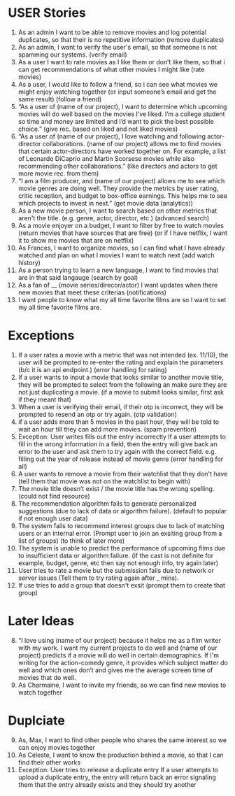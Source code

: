 # USER Stories

1) As an admin I want to be able to remove movies and log potential duplicates, so that their is no repetitive information (remove duplicates)
2) As an admin, I want to verify the user's email, so that someone is not spamming our systems. (verify email)
3) As a user I want to rate movies as I like them or don’t like them, so that i can get recommendations of what other movies I might like   (rate movies)
4) As a user, I would like to follow a friend, so i can see what movies we might enjoy watching together (or input someone’s email and get the same result) (follow a friend)
5) “As a user of (name of our project), I want to determine which upcoming movies will do well based on the movies I’ve liked. I’m a college student so time and money are limited and I’d want to pick the best possible choice.” (give rec. based on liked and not liked movies)
6) “As a user of (name of our project), I love watching and following actor-director collaborations. (name of our project) allows me to find movies that certain actor-directors have worked together on. For example, a list of Leonardo DiCaprio and Martin Scorsese movies while also recommending other collaborations.” (like directors and actors to get more movie rec. from them)
7) “I am a film producer, and (name of our project) allows me to see which movie genres are doing well. They provide the metrics by user rating, critic reception, and budget to box-office earnings. This helps me to see which projects to invest in next.” (get movie data (analytics))
8) As a new movie person, I want to search based on other metrics that aren't the title. (e.g. genre, actor, director, etc.) (advanced search)
9) As a movie enjoyer on a budget, I want to filter by free to watch movies (return movies that have sources that are free) (or if I have netflix, I want it to show me movies that are on netflix)
10) As Frances, I want to organize movies, so I can find what I have already watched and plan on what I movies I want to watch next (add watch history) 
11) As a person trying to learn a new language, I want to find movies that are in that said langauge (search by goal)
12) As a fan of __ (movie series/direcor/actor) I want updates when there new movies that meet these criterias (notifications)
13) I want people to know what my all time favorite films are so I want to set my all time favorite films are.

# Exceptions

1) If a user rates a movie with a metric that was not intended (ex. 11/10), the user will be prompted to re-enter the rating and explain the parameters (b/c it is an api endpoint.) (error handling for rating)
2) If a user wants to input a movie that looks similar to another movie title, they will be prompted to select from the following an make sure they are not just duplicating a movie. (if a movie to submit looks similar, first ask if they meant that)
3) When a user is verifying their email, if their otp is incorrect, they will be prompted to resend an otp or try again. (otp validation)
4) if a user adds more than 5 movies in the past hour, they will be told to wait an hour till they can add more movies. (spam prevention)
5) Exception: User writes fills out the entry incorrectly 
If a user attempts to fill in the wrong information in a field, then the entry will give back an error to the user and ask them to try again with the correct field. e.g. filling out the year of release instead of movie genre  (error handling for all)
6) A user wants to remove a movie from their watchlist that they don't have (tell them that movie was not on the watchlist to begin with)
7) The movie title doesn’t exist / the movie title has the wrong spelling. (could not find resource)
8) The recommendation algorithm fails to generate personalized suggestions (due to lack of data or algorithm failure). (default to popular if not enough user data)
9) The system fails to recommend interest groups due to lack of matching users or an internal error. (Prompt user to join an exsiting group from a list of groups) (to think of later more)
10) The system is unable to predict the performance of upcoming films due to insufficient data or algorithm failure. (if the cast is not definite for example, budget, genre, etc then say not enough info, try again later)
11) User tries to rate a movie but the submission fails due to network or server issues (Tell them to try rating again after _ mins).
12) If use tries to add a group that doesn't exsit (prompt them to create that group)



# Later Ideas
8) “I love using (name of our project) because it helps me as a film writer with my work. I want my current projects to do well and (name of our project) predicts if a movie will do well in certain demographics. If I'm writing for the action-comedy genre, it provides which subject matter do well and which ones don’t and gives me the average screen time of movies that do well. 
12) As Charmaine, I want to invite my friends, so we can find new movies to watch together


# Duplciate
9) As, Max, I want to find other people who shares the same interest so we can enjoy movies together
11) As Celeste, I want to know the production behind a movie, so that I can find their other works
6) Exception: User tries to release a duplicate entry
If a user attempts to upload a duplicate entry, the entry will return back an error signaling them that the entry already exists and they should try another